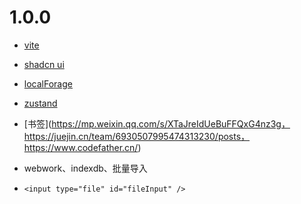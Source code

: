 # 1.0.0

- [vite](https://cn.vite.dev/)
- [shadcn ui](https://www.shadcn.com.cn/)
- [localForage](https://localforage.github.io/localForage/)
- [zustand](https://zustand-demo.pmnd.rs/)
- [书签](https://mp.weixin.qq.com/s/XTaJreIdUeBuFFQxG4nz3g， https://juejin.cn/team/6930507995474313230/posts，https://www.codefather.cn/)
- webwork、indexdb、批量导入

-     <input type="file" id="fileInput" />
</body>
<script>
    function parseBookmarks(bookmarksHtml) {
        const parser = new DOMParser();
        const doc = parser.parseFromString(bookmarksHtml, 'text/html');
        const folders = [];
        const noFolderLinks = [];

        // 递归函数用于提取文件夹和链接
        function traverse(node) {
            Array.from(node.querySelectorAll('DL')).forEach(folderNode => {
                const folderTitle = folderNode.querySelector('H3');
                if (folderTitle) {
                    const folder = {
                        title: folderTitle.textContent.trim(),
                        links: [],
                        subFolders: []
                    };
                    folders.push(folder);
                    const subDl = folderNode.querySelectorAll('DL');
                    // 查找子文件夹
                    subDl.forEach(subFolder => {
                        traverse(subFolder);
                    });
                    const links = folderNode.querySelectorAll('A');
                    links.forEach(link => {
                        folder.links.push({
                            title: link.textContent.trim(),
                            url: link.href
                        });
                    });
                }
            });
            // 没有文件夹的链接
            Array.from(node.querySelectorAll('A')).forEach(link => {
                noFolderLinks.push({
                    title: link.textContent.trim(),
                    url: link.href
                });
            });
        }

        traverse(doc.body);
        return { folders, noFolderLinks };
    }

    document.getElementById('fileInput').addEventListener('change', function (event) {
        const file = event.target.files[0];
        if (!file) {
            return;
        }

        const reader = new FileReader();
        reader.onload = function (e) {
            const contents = e.target.result;
            console.log(contents); // 输出文件内容
            // 你可以在这里进一步解析HTML内容
        };
        reader.onerror = function (e) {
            console.error("File could not be read! Code " + e.target.error.code);
        };

        reader.readAsText(file); // 读取文件内容为文本
    });

    // webwork 处理数据
    // 解析数据
    // indexdb 存储数据
    // 不支持的情况处理
</script>
